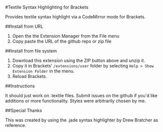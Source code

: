 #Textile Syntax Highlighting for Brackets

Provides textile syntax highlight via a CodeMirror mode for Brackets.

##Install from URL

1. Open the the Extension Manager from the File menu
2. Copy paste the URL of the github repo or zip file

##Install from file system

1. Download this extension using the ZIP button above and unzip it.
2. Copy it in Brackets' `/extensions/user` folder by selecting `Help > Show Extension Folder` in the menu. 
3. Reload Brackets.

##Instructions

It should just work on .textile files. Submit issues on the github if you'd like additions or more functionality. Styles were arbitrarily chosen by me.

##Special Thanks

This was created by using the .jade syntax highlighter by Drew Bratcher as reference.

